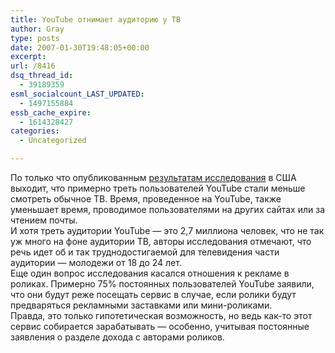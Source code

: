 ```yaml
---
title: YouTube отнимает аудиторию у ТВ
author: Gray
type: posts
date: 2007-01-30T19:48:05+00:00
excerpt:
url: /8416
dsq_thread_id:
  - 39189359
esml_socialcount_LAST_UPDATED:
  - 1497155884
essb_cache_expire:
  - 1614328427
categories:
  - Uncategorized

---
```








По только что опубликованным <a href="http://adage.com/digital/article.php?article_id=114624" target="_blank">результатам исследования</a> в США выходит, что примерно треть пользователей YouTube стали меньше смотреть обычное ТВ. Время, проведенное на YouTube, также уменьшает время, проводимое пользователями на других сайтах или за чтением почты.  
И хотя треть аудитории YouTube &#8212; это 2,7 миллиона человек, что не так уж много на фоне аудитории ТВ, авторы исследования отмечают, что речь идет об и так труднодостигаемой для телевидения части аудитории &#8212; молодежи от 18 до 24 лет.  
Еще один вопрос исследования касался отношения к рекламе в роликах. Примерно 75% постоянных пользователей YouTube заявили, что они будут реже посещать сервис в случае, если ролики будут предваряться рекламными заставками или мини-роликами.  
Правда, это только гипотетическая возможность, но ведь как-то этот сервис собирается зарабатывать &#8212; особенно, учитывая постоянные заявления о разделе дохода с авторами роликов.
